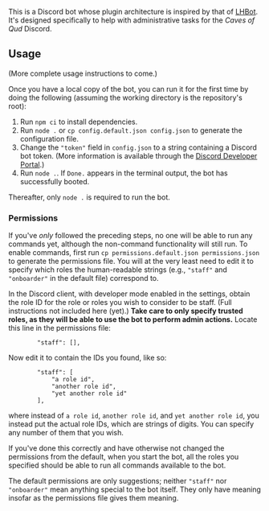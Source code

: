 This is a Discord bot whose plugin architecture is inspired by that of [LHBot](https://github.com/mindset-tk/LHBot). It's designed specifically to help with administrative tasks for the *Caves of Qud* Discord.

## Usage

(More complete usage instructions to come.)

Once you have a local copy of the bot, you can run it for the first time by doing the following (assuming the working directory is the repository's root):

1. Run `npm ci` to install dependencies.
2. Run `node .` or `cp config.default.json config.json` to generate the configuration file.
3. Change the `"token"` field in `config.json` to a string containing a Discord bot token. (More information is available through the [Discord Developer Portal](https://discord.com/developers/applications).)
4. Run `node .`. If `Done.` appears in the terminal output, the bot has successfully booted.

Thereafter, only `node .` is required to run the bot.

### Permissions

If you've *only* followed the preceding steps, no one will be able to run any commands yet, although the non-command functionality will still run. To enable commands, first run `cp permissions.default.json permissions.json` to generate the permissions file. You will at the very least need to edit it to specify which roles the human-readable strings (e.g., `"staff"` and `"onboarder"` in the default file) correspond to.

In the Discord client, with developer mode enabled in the settings, obtain the role ID for the role or roles you wish to consider to be staff. (Full instructions not included here (yet).) **Take care to only specify trusted roles, as they will be able to use the bot to perform admin actions.** Locate this line in the permissions file:

            "staff": [],

Now edit it to contain the IDs you found, like so:

            "staff": [
                "a role id",
                "another role id",
                "yet another role id"
            ],

where instead of `a role id`, `another role id`, and `yet another role id`, you instead put the actual role IDs, which are strings of digits. You can specify any number of them that you wish.

If you've done this correctly and have otherwise not changed the permissions from the default, when you start the bot, all the roles you specified should be able to run all commands available to the bot.

The default permissions are only suggestions; neither `"staff"` nor `"onboarder"` mean anything special to the bot itself. They only have meaning insofar as the permissions file gives them meaning.
